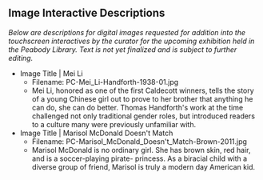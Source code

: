 ## Image Interactive Descriptions

_Below are descriptions for digital images requested for addition into the touchscreen interactives by the curator for the 
upcoming exhibition held in the Peabody Library. Text is not yet finalized and is subject to further editing._

* Image Title | Mei Li
  * Filename: PC-Mei_Li-Handforth-1938-01.jpg
  * Mei Li, honored as one of the first Caldecott winners, tells the story of a young Chinese girl out to prove to her brother 
  that anything he can do, she can do better.  Thomas Handforth's work at the time challenged not only traditional gender roles, 
  but introduced readers to a culture many were previously unfamiliar with.
* Image Title | Marisol McDonald Doesn't Match
  * Filename: PC-Marisol_McDonald_Doesn't_Match-Brown-2011.jpg
  * Marisol McDonald is no ordinary girl.  She has brown skin, red hair, and is a soccer-playing pirate- princess.  As a biracial 
  child with a diverse group of friend, Marisol is truly a modern day American kid.
